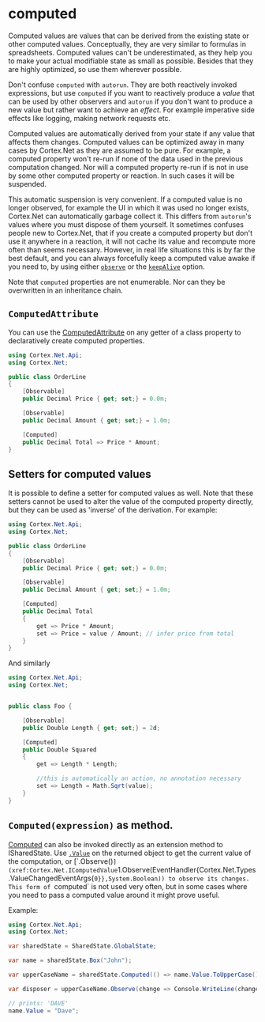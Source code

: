 # computed

Computed values are values that can be derived from the existing state or other computed values.
Conceptually, they are very similar to formulas in spreadsheets.
Computed values can't be underestimated, as they help you to make your actual modifiable state as small as possible.
Besides that they are highly optimized, so use them wherever possible.

Don't confuse `computed` with `autorun`. They are both reactively invoked expressions,
but use `computed` if you want to reactively produce a _value_ that can be used by other observers and
`autorun` if you don't want to produce a new value but rather want to achieve an _effect_.
For example imperative side effects like logging, making network requests etc.

Computed values are automatically derived from your state if any value that affects them changes.
Computed values can be optimized away in many cases by Cortex.Net as they are assumed to be pure.
For example, a computed property won't re-run if none of the data used in the previous computation changed.
Nor will a computed property re-run if is not in use by some other computed property or reaction.
In such cases it will be suspended.

This automatic suspension is very convenient. If a computed value is no longer observed, for example the UI
in which it was used no longer exists, Cortex.Net can automatically garbage collect it. 
This differs from `autorun`'s values where you must dispose of them yourself.
It sometimes confuses people new to Cortex.Net, that if you create a computed property but don't use it anywhere in a reaction,
it will not cache its value and recompute more often than seems necessary.
However, in real life situations this is by far the best default, and you can always forcefully keep a
computed value awake if you need to, by using either [`observe`](observer.md) or the [`keepAlive`](xref:Cortex.Net.ComputedValueOptions`1.KeepAlive) option.

Note that `computed` properties are not enumerable. Nor can they be overwritten in an inheritance chain.

## `ComputedAttribute`

You can use the [ComputedAttribute](xref:Cortex.Net.Api.ComputedAttribute) on any getter of a class property to declaratively create computed properties.

```csharp
using Cortex.Net.Api;
using Cortex.Net;

public class OrderLine
{
    [Observable]
    public Decimal Price { get; set;} = 0.0m;

    [Observable]
    public Decimal Amount { get; set;} = 1.0m;

    [Computed]
    public Decimal Total => Price * Amount;
}
```

## Setters for computed values

It is possible to define a setter for computed values as well. Note that these setters cannot be used to alter the value of the computed property directly,
but they can be used as 'inverse' of the derivation. For example:

```csharp
using Cortex.Net.Api;
using Cortex.Net;

public class OrderLine
{
    [Observable]
    public Decimal Price { get; set;} = 0.0m;

    [Observable]
    public Decimal Amount { get; set;} = 1.0m;

    [Computed]
    public Decimal Total 
    {
        get => Price * Amount;
        set => Price = value / Amount; // infer price from total
    }
}
```

And similarly

```csharp
using Cortex.Net.Api;
using Cortex.Net;


public class Foo {

    [Observable]
    public Double Length { get; set;} = 2d;

    [Computed]
    public Double Squared
    {
        get => Length * Length;

        //this is automatically an action, no annotation necessary
        set => Length = Math.Sqrt(value);
	}
}
```

## `Computed(expression)` as method.

[Computed](xref:Cortex.Net.Api.SharedStateObservableExtensions.Computed``1(Cortex.Net.ISharedState,Func{``0},System.String)) can also be invoked directly as an extension method to ISharedState.
Use [`.Value`](xref:Cortex.Net.IValue`1.Value) on the returned object to get the current value of the computation, or [`.Observe()`](xref:Cortex.Net.IComputedValue`1.Observe(EventHandler{Cortex.Net.Types.ValueChangedEventArgs{`0}},System.Boolean)) to observe its changes.
This form of `computed` is not used very often, but in some cases where you need to pass a computed value around it might prove useful.

Example:

```csharp
using Cortex.Net.Api;
using Cortex.Net;

var sharedState = SharedState.GlobalState;

var name = sharedState.Box("John");

var upperCaseName = sharedState.Computed(() => name.Value.ToUpperCase());

var disposer = upperCaseName.Observe(change => Console.WriteLine(change.NewValue));

// prints: 'DAVE'
name.Value = "Dave";
```
